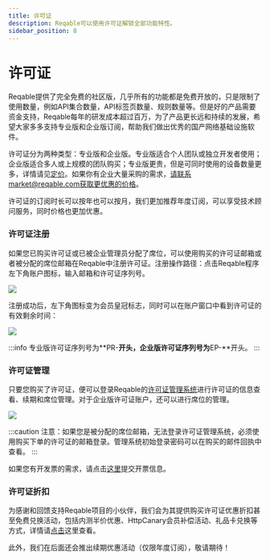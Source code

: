 ```yaml
---
title: 许可证
description: Reqable可以使用许可证解锁全部功能特性。
sidebar_position: 8
---
```


# 许可证

Reqable提供了完全免费的社区版，几乎所有的功能都是免费开放的，只是限制了使用数量，例如API集合数量，API标签页数量、规则数量等。但是好的产品需要资金支持，Reqable每年的研发成本超过百万，为了产品更长远和持续的发展，希望大家多多支持专业版和企业版订阅，帮助我们做出优秀的国产网络基础设施软件。

许可证分为两种类型：专业版和企业版。专业版适合个人团队或独立开发者使用；企业版适合多人或上规模的团队购买；专业版更贵，但是可同时使用的设备数量更多，详情请见[定价](https://reqable.com/pricing)。如果你有企业大量采购的需求，请联系market@reqable.com获取更优惠的价格。

许可证的订阅时长可以按年也可以按月，我们更加推荐年度订阅，可以享受技术顾问服务，同时价格也更加优惠。

### 许可证注册

如果您已购买许可证或已被企业管理员分配了席位，可以使用购买的许可证邮箱或者被分配的席位邮箱在Reqable中注册许可证。注册操作路径：点击Reqable程序左下角账户图标，输入邮箱和许可证序列号。

![](arts/screenshot_01.png)

注册成功后，左下角图标变为会员皇冠标志，同时可以在账户窗口中看到许可证的有效剩余时间：

![](arts/screenshot_02.png)

:::info
专业版许可证序列号为**PR-**开头，企业版许可证序列号为**EP-**开头。
:::

### 许可证管理

只要您购买了许可证，便可以登录Reqable的[许可证管理系统](https://license.reqable.com/)进行许可证的信息查看、续期和席位管理。对于企业版许可证账户，还可以进行席位的管理。

![](arts/screenshot_03.jpg)

:::caution
注意：如果您是被分配的席位邮箱，无法登录许可证管理系统，必须使用购买下单的许可证的邮箱登录。管理系统初始登录密码可以在购买的邮件回执中查看。
:::

如果您有开发票的需求，请点击[这里](https://wj.qq.com/s2/12481788/98a9)提交开票信息。

### 许可证折扣

为感谢和回馈支持Reqable项目的小伙伴，我们会为其提供购买许可证优惠折扣甚至免费兑换活动，包括内测半价优惠、HttpCanary会员补偿活动、礼品卡兑换等方式，详情请[点击](https://reqable.com/discount)这里查看。

此外，我们在后面还会推出续期优惠活动（仅限年度订阅），敬请期待！
